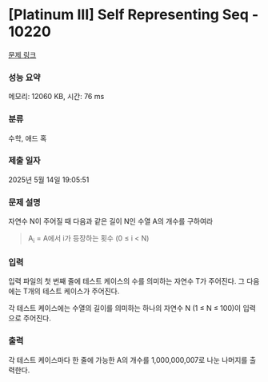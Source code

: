 # [Platinum III] Self Representing Seq - 10220 

[문제 링크](https://www.acmicpc.net/problem/10220) 

### 성능 요약

메모리: 12060 KB, 시간: 76 ms

### 분류

수학, 애드 혹

### 제출 일자

2025년 5월 14일 19:05:51

### 문제 설명

<p>자연수 N이 주어질 때 다음과 같은 길이 N인 수열 A의 개수를 구하여라</p>

<blockquote>
<p>A<sub>i</sub> = A에서 i가 등장하는 횟수 (0 ≤ i < N)</p>
</blockquote>

### 입력 

 <p>입력 파일의 첫 번째 줄에 테스트 케이스의 수를 의미하는 자연수 T가 주어진다. 그 다음에는 T개의 테스트 케이스가 주어진다.</p>

<p>각 테스트 케이스에는 수열의 길이를 의미하는 하나의 자연수 N (1 ≤ N ≤ 100)이 입력으로 주어진다.</p>

### 출력 

 <p>각 테스트 케이스마다 한 줄에 가능한 A의 개수를 1,000,000,007로 나눈 나머지를 출력한다.</p>

